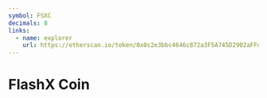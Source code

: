 ```yaml
---
symbol: FSXC
decimals: 8
links:
  - name: explorer
    url: https://etherscan.io/token/0x0c2e3bbc4646c872a3F5A745D2902aFFda82C58a
---
```


# FlashX Coin
